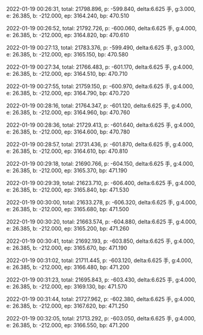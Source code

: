 2022-01-19 00:26:31, total: 21798.896, p: -599.840, delta:6.625 手, g:3.000, e: 26.385, b: -212.000, ep: 3164.240, bp: 470.510

2022-01-19 00:26:52, total: 21792.726, p: -600.060, delta:6.625 手, g:4.000, e: 26.385, b: -212.000, ep: 3164.820, bp: 470.610

2022-01-19 00:27:13, total: 21783.376, p: -599.490, delta:6.625 手, g:3.000, e: 26.385, b: -212.000, ep: 3165.150, bp: 470.580

2022-01-19 00:27:34, total: 21766.483, p: -601.170, delta:6.625 手, g:4.000, e: 26.385, b: -212.000, ep: 3164.510, bp: 470.710

2022-01-19 00:27:55, total: 21759.150, p: -600.970, delta:6.625 手, g:4.000, e: 26.385, b: -212.000, ep: 3164.790, bp: 470.720

2022-01-19 00:28:16, total: 21764.347, p: -601.120, delta:6.625 手, g:4.000, e: 26.385, b: -212.000, ep: 3164.960, bp: 470.760

2022-01-19 00:28:36, total: 21729.413, p: -601.640, delta:6.625 手, g:4.000, e: 26.385, b: -212.000, ep: 3164.600, bp: 470.780

2022-01-19 00:28:57, total: 21731.436, p: -601.870, delta:6.625 手, g:4.000, e: 26.385, b: -212.000, ep: 3164.610, bp: 470.810

2022-01-19 00:29:18, total: 21690.766, p: -604.150, delta:6.625 手, g:4.000, e: 26.385, b: -212.000, ep: 3165.370, bp: 471.190

2022-01-19 00:29:39, total: 21623.710, p: -606.400, delta:6.625 手, g:4.000, e: 26.385, b: -212.000, ep: 3165.840, bp: 471.530

2022-01-19 00:30:00, total: 21633.278, p: -606.320, delta:6.625 手, g:4.000, e: 26.385, b: -212.000, ep: 3165.680, bp: 471.500

2022-01-19 00:30:20, total: 21663.574, p: -604.880, delta:6.625 手, g:4.000, e: 26.385, b: -212.000, ep: 3165.200, bp: 471.260

2022-01-19 00:30:41, total: 21692.193, p: -603.850, delta:6.625 手, g:4.000, e: 26.385, b: -212.000, ep: 3165.670, bp: 471.190

2022-01-19 00:31:02, total: 21711.445, p: -603.120, delta:6.625 手, g:4.000, e: 26.385, b: -212.000, ep: 3166.480, bp: 471.200

2022-01-19 00:31:23, total: 21695.843, p: -603.430, delta:6.625 手, g:4.000, e: 26.385, b: -212.000, ep: 3169.130, bp: 471.570

2022-01-19 00:31:44, total: 21727.962, p: -602.380, delta:6.625 手, g:4.000, e: 26.385, b: -212.000, ep: 3167.620, bp: 471.250

2022-01-19 00:32:05, total: 21713.292, p: -603.050, delta:6.625 手, g:4.000, e: 26.385, b: -212.000, ep: 3166.550, bp: 471.200